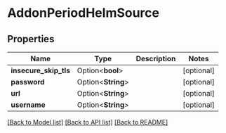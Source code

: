 # AddonPeriodHelmSource

## Properties

Name | Type | Description | Notes
------------ | ------------- | ------------- | -------------
**insecure_skip_tls** | Option<**bool**> |  | [optional]
**password** | Option<**String**> |  | [optional]
**url** | Option<**String**> |  | [optional]
**username** | Option<**String**> |  | [optional]

[[Back to Model list]](../README.md#documentation-for-models) [[Back to API list]](../README.md#documentation-for-api-endpoints) [[Back to README]](../README.md)


